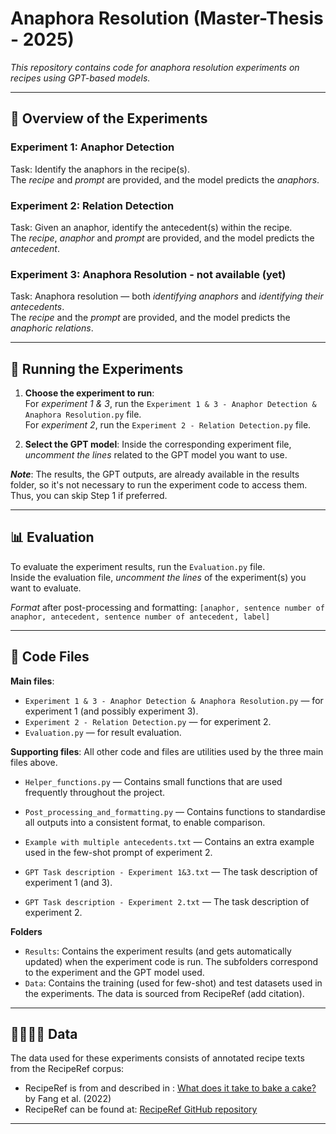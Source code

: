 # Anaphora Resolution (Master-Thesis - 2025)

*This repository contains code for anaphora resolution experiments on recipes using GPT-based models.*

---  

## 🤖 Overview of the Experiments

### **Experiment 1: Anaphor Detection**
Task: Identify the anaphors in the recipe(s).  
The *recipe* and *prompt* are provided, and the model predicts the *anaphors*.

### **Experiment 2: Relation Detection**
Task: Given an anaphor, identify the antecedent(s) within the recipe.  
The *recipe*, *anaphor* and *prompt* are provided, and the model predicts the *antecedent*.

### **Experiment 3: Anaphora Resolution** - not available (yet)
Task: Anaphora resolution — both *identifying anaphors* and *identifying their antecedents*.  
The *recipe* and the *prompt* are provided, and the model predicts the *anaphoric relations*.

---  

## 🚀 Running the Experiments

1. **Choose the experiment to run**:  
   For *experiment 1 & 3*, run the `Experiment 1 & 3 - Anaphor Detection & Anaphora Resolution.py` file.  
   For *experiment 2*, run the `Experiment 2 - Relation Detection.py` file.

2. **Select the GPT model**:
   Inside the corresponding experiment file, *uncomment the lines* related to the GPT model you want to use.  

***Note***: The results, the GPT outputs, are already available in the results folder, so it's not necessary to run the experiment code to access them. Thus, you can skip Step 1 if preferred.

---

## 📊 Evaluation
To evaluate the experiment results, run the `Evaluation.py` file.  
Inside the evaluation file, *uncomment the lines* of the experiment(s) you want to evaluate.  

*Format* after post-processing and formatting: ``` [anaphor, sentence number of anaphor, antecedent, sentence number of antecedent, label] ```

---

## 📂 Code Files
**Main files**:
  - `Experiment 1 & 3 - Anaphor Detection & Anaphora Resolution.py` — for experiment 1 (and possibly experiment 3).
  - `Experiment 2 - Relation Detection.py` — for experiment 2.
  - `Evaluation.py` — for result evaluation.

**Supporting files**: All other code and files are utilities used by the three main files above.
- `Helper_functions.py` — Contains small functions that are used frequently throughout the project.
- `Post_processing_and_formatting.py` — Contains functions to standardise all outputs into a consistent format, to enable comparison.
  
- `Example with multiple antecedents.txt` — Contains an extra example used in the few-shot prompt of experiment 2.
- `GPT Task description - Experiment 1&3.txt` — The task description of experiment 1 (and 3).
- `GPT Task description - Experiment 2.txt` — The task description of experiment 2.

**Folders**
- `Results`: Contains the experiment results (and gets automatically updated) when the experiment code is run. The subfolders correspond to the experiment and the GPT model used.
- `Data`: Contains the training (used for few-shot) and test datasets used in the experiments. The data is sourced from RecipeRef (add citation).
---

## 👩🏻‍🍳🍳 Data  
The data used for these experiments consists of annotated recipe texts from the RecipeRef corpus:   
- RecipeRef is from and described in : [What does it take to bake a cake?](https://aclanthology.org/2022.findings-acl.275/) by Fang et al. (2022)
- RecipeRef can be found at: [RecipeRef GitHub repository](https://github.com/biaoyanf/RecipeRef/tree/main/data)
---



